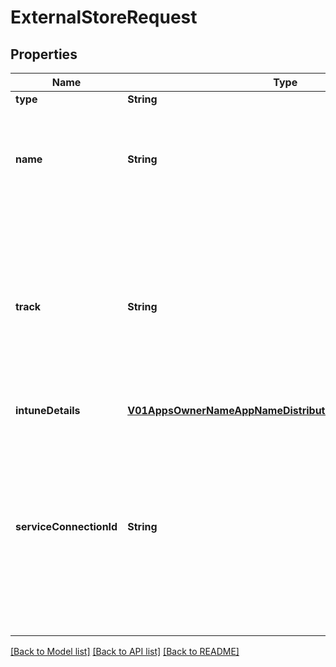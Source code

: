 # ExternalStoreRequest

## Properties
Name | Type | Description | Notes
------------ | ------------- | ------------- | -------------
**type** | **String** | store Type | [optional] 
**name** | **String** | name of the store. In case of googleplay, and Apple store this is fixed to Production. | [optional] 
**track** | **String** | track of the store. Can be production, alpha &amp; beta for googleplay. Can be production, testflight-internal &amp; testflight-external for Apple Store. | [optional] 
**intuneDetails** | [**V01AppsOwnerNameAppNameDistributionStoresIntuneDetails1**](V01AppsOwnerNameAppNameDistributionStoresIntuneDetails1.md) |  | [optional] 
**serviceConnectionId** | **String** | Id for the shared service connection. In case of Apple AppStore, this connection will be used to create and connect to the Apple AppStore in Mobile Center. | [optional] 

[[Back to Model list]](../README.md#documentation-for-models) [[Back to API list]](../README.md#documentation-for-api-endpoints) [[Back to README]](../README.md)


